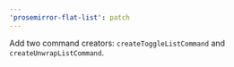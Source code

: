 ```yaml
---
'prosemirror-flat-list': patch
---
```


Add two command creators: `createToggleListCommand` and `createUnwrapListCommand`.

